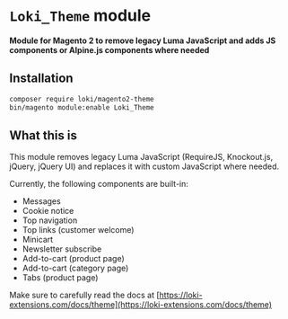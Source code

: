 # `Loki_Theme` module
**Module for Magento 2 to remove legacy Luma JavaScript and adds JS components or Alpine.js components where needed**

## Installation
```bash
composer require loki/magento2-theme
bin/magento module:enable Loki_Theme
```

## What this is
This module removes legacy Luma JavaScript (RequireJS, Knockout.js, jQuery, jQuery UI) and replaces it with custom JavaScript where needed.

Currently, the following components are built-in:

- Messages
- Cookie notice
- Top navigation
- Top links (customer welcome)
- Minicart
- Newsletter subscribe
- Add-to-cart (product page)
- Add-to-cart (category page)
- Tabs (product page)

Make sure to carefully read the docs at [https://loki-extensions.com/docs/theme](https://loki-extensions.com/docs/theme)

